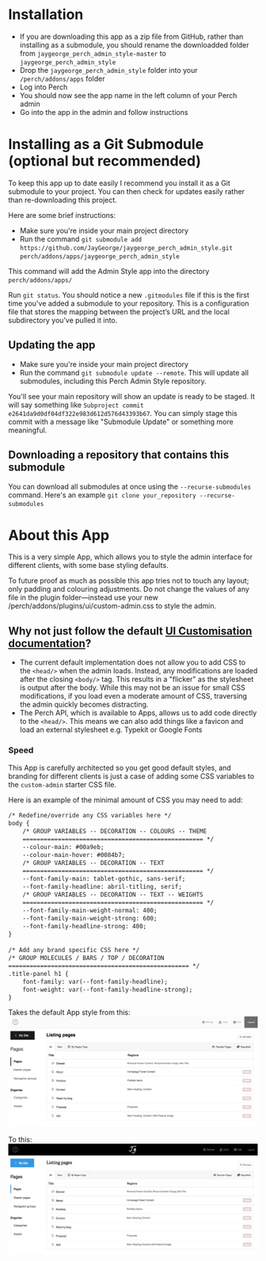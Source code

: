 # Installation
- If you are downloading this app as a zip file from GitHub, rather than installing as a submodule, you should rename the downloadded folder from `jaygeorge_perch_admin_style-master` to `jaygeorge_perch_admin_style`
- Drop the `jaygeorge_perch_admin_style` folder into your `/perch/addons/apps` folder
- Log into Perch
- You should now see the app name in the left column of your Perch admin
- Go into the app in the admin and follow instructions

# Installing as a Git Submodule (optional but recommended)
To keep this app up to date easily I recommend you install it as a Git submodule to your project. You can then check for updates easily rather than re-downloading this project.

Here are some brief instructions:

- Make sure you're inside your main project directory
- Run the command `git submodule add https://github.com/JayGeorge/jaygeorge_perch_admin_style.git perch/addons/apps/jaygeorge_perch_admin_style`

This command will add the Admin Style app into the directory `perch/addons/apps/`

Run `git status`. You should notice a new `.gitmodules` file if this is the first time you've added a submodule to your repository. This is a configuration file that stores the mapping between the project’s URL and the local subdirectory you’ve pulled it into.

## Updating the app
- Make sure you're inside your main project directory
- Run the command `git submodule update --remote`. This will update all submodules, including this Perch Admin Style repository.

You'll see your main repository will show an update is ready to be staged. It will say something like `Subproject commit e2641da9d0df04df322e983d612d576d43393b67`. You can simply stage this commit with a message like "Submodule Update" or something more meaningful.

## Downloading a repository that contains this submodule
You can download all submodules at once using the `--recurse-submodules` command. Here's an example `git clone your_repository --recurse-submodules`

# About this App
This is a very simple App, which allows you to style the admin interface for different clients, with some base styling defaults.

To future proof as much as possible this app tries not to touch any layout; only padding and colouring adjustments. Do not change the values of any file in the plugin folder—instead use your new /perch/addons/plugins/ui/custom-admin.css to style the admin.

## Why not just follow the default [UI Customisation documentation](https://docs.grabaperch.com/api/custom-ui/)?
- The current default implementation does not allow you to add CSS to the `<head/>` when the admin loads. Instead, any modifications are loaded after the closing `<body/>` tag. This results in a "flicker" as the stylesheet is output after the body. While this may not be an issue for small CSS modifications, if you load even a moderate amount of CSS, traversing the admin quickly becomes distracting.
- The Perch API, which is available to Apps, allows us to add code directly to the `<head/>`. This means we can also add things like a favicon and load an external stylesheet e.g. Typekit or Google Fonts

### Speed
This App is carefully architected so you get good default styles, and branding for different clients is just a case of adding some CSS variables to the `custom-admin` starter CSS file.

Here is an example of the minimal amount of CSS you may need to add:

```
/* Redefine/override any CSS variables here */
body {
    /* GROUP VARIABLES -- DECORATION -- COLOURS -- THEME
    =================================================== */
    --colour-main: #00a9eb;
    --colour-main-hover: #0084b7;
    /* GROUP VARIABLES -- DECORATION -- TEXT
    =================================================== */
    --font-family-main: tablet-gothic, sans-serif;
    --font-family-headline: abril-titling, serif;
    /* GROUP VARIABLES -- DECORATION -- TEXT -- WEIGHTS
    =================================================== */
    --font-family-main-weight-normal: 400;
    --font-family-main-weight-strong: 600;
    --font-family-headline-strong: 400;
}

/* Add any brand specific CSS here */
/* GROUP MOLECULES / BARS / TOP / DECORATION
=================================================== */
.title-panel h1 {
    font-family: var(--font-family-headline);
    font-weight: var(--font-family-headline-strong);
}
```

Takes the default App style from this:
![](screenshots/example-with-base-app-styling.jpg "")

To this:
![](screenshots/example-with-branding.jpg "")
